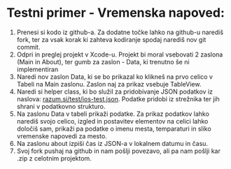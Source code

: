 # Testni primer - Vremenska napoved:

1. Prenesi si kodo iz github-a. Za dodatne točke lahko na github-u narediš fork, ter za vsak korak ki zahteva kodiranje spodaj narediš nov git commit.
2. Odpri in preglej projekt v Xcode-u. Projekt bi moral vsebovati 2 zaslona (Main in About), ter gumb za zaslon - Data, ki trenutno še ni implementiran
3. Naredi nov zaslon Data, ki se bo prikazal ko klikneš na prvo celico v Tabeli na Main zaslonu. Zaslon naj za prikaz vsebuje TableView.
4. Naredi si helper class, ki bo služil za pridobivanje JSON podatkov iz naslova: [razum.si/test/ios-test.json](https://razum.si/test/ios-test-data.json). Podatke pridobi iz strežnika ter jih shrani v podatkovno strukturo.
5. Na zaslonu Data v tabeli prikaži podatke. Za prikaz podatkov lahko narediš svojo celico, izgled in postavitev elementov na celici lahko določiš sam, prikaži pa podatke o imenu mesta, temparaturi in sliko vremenske napovedi za mesto.
6. Na zaslonu about izpiši čas iz JSON-a v lokalnem datumu in času.
7. Svoj fork pushaj na github in nam pošlji povezavo, ali pa nam pošlji kar .zip z celotnim projektom.